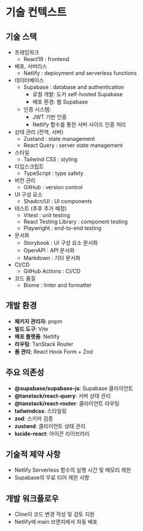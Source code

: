 # 기술 컨텍스트

## 기술 스택
- 프레임워크
  - React19 : frontend
- 배포, 서버리스
  - Netlify : deployment and serverless functions
- 데이터베이스
  - Supabase : database and authentication
    - 로컬 개발: 도커 self-hosted Supabase
    - 배포 환경: 웹 Supabase
  - 인증 시스템:
    - JWT 기반 인증
    - Netlify 함수를 통한 서버 사이드 인증 처리
- 상태 관리 (전역, 서버)
  - Zustand : state management
  - React Query : server state management
- 스타일
  - Tailwind CSS : styling
- 타입스크립트
  - TypeScript : type safety
- 버전 관리
  - GitHub : version control
- UI 구성 요소
  - Shadcn/UI : UI components
- 테스트 (추후 추가 예정)
  - Vitest : unit testing
  - React Testing Library : component testing
  - Playwright : end-to-end testing
- 문서화
  - Storybook : UI 구성 요소 문서화
  - OpenAPI : API 문서화
  - Markdown : 기타 문서화
- CI/CD
  - GitHub Actions : CI/CD
- 코드 품질
  - Biome : linter and formatter

## 개발 환경
- **패키지 관리자**: pnpm
- **빌드 도구**: Vite
- **배포 플랫폼**: Netlify
- **라우팅**: TanStack Router
- **폼 관리**: React Hook Form + Zod

## 주요 의존성
- **@supabase/supabase-js**: Supabase 클라이언트
- **@tanstack/react-query**: 서버 상태 관리
- **@tanstack/react-router**: 클라이언트 라우팅
- **tailwindcss**: 스타일링
- **zod**: 스키마 검증
- **zustand**: 클라이언트 상태 관리
- **lucide-react**: 아이콘 라이브러리

## 기술적 제약 사항
- Netlify Serverless 함수의 실행 시간 및 메모리 제한
- Supabase의 무료 티어 제한 사항

## 개발 워크플로우
- Cline이 코드 변경 작성 및 검토 지원
- Netlify에 main 브랜치에서 자동 배포
